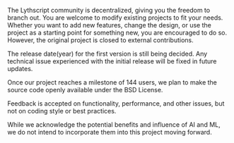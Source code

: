 The Lythscript community is decentralized, giving you the freedom to branch out.
You are welcome to modify existing projects to fit your needs.
Whether you want to add new features, change the design, 
or use the project as a starting point for something new, 
you are encouraged to do so. However, the original project is
closed to external contributions.
	
The release date(year) for the first version is still being decided. 
Any technical issue experienced with the initial release will 
be fixed in future updates.

Once our project reaches a milestone of 144 users, we plan to 
make the source code openly available under the BSD License.

Feedback is accepted on functionality, performance, and other issues, 
but not on coding style or best practices.

While we acknowledge the potential benefits and influence of AI and ML,
we do not intend to incorporate them into this project moving forward.

